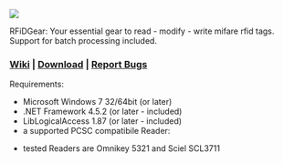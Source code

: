 ![](http://www.rfidgear.hyperstack.de/logoRG.png) 

RFiDGear: Your essential gear to read - modify - write mifare rfid tags. Support for batch processing included. 

### [Wiki](https://github.com/c3rebro/RFiDGear/wiki) | [Download](https://github.com/c3rebro/RFiDGear/releases) | [Report Bugs](https://github.com/c3rebro/RFiDGear/issues)

Requirements:

* Microsoft Windows 7 32/64bit (or later)
* .NET Framework 4.5.2 (or later - included)
* LibLogicalAccess 1.87 (or later - included)
* a supported PCSC compatibile Reader:
+ tested Readers are Omnikey 5321 and Sciel SCL3711
